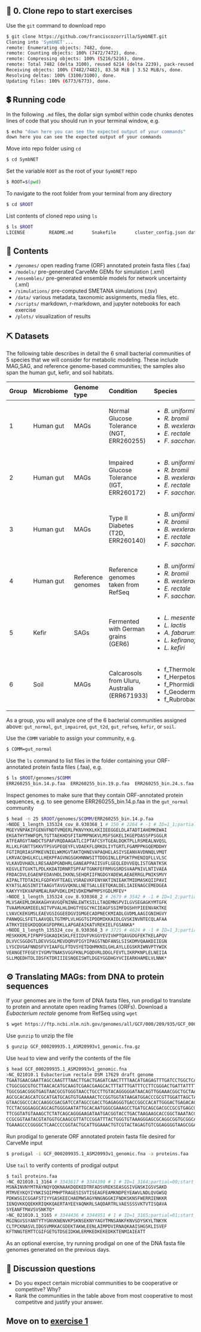 ## 🏁 0. Clone repo to start exercises

Use the `git` command to download repo
```bash
$ git clone https://github.com/franciscozorrilla/SymbNET.git
Cloning into 'SymbNET'...
remote: Enumerating objects: 7482, done.
remote: Counting objects: 100% (7472/7472), done.
remote: Compressing objects: 100% (5216/5216), done.
remote: Total 7482 (delta 3100), reused 6214 (delta 2239), pack-reused 10
Receiving objects: 100% (7482/7482), 83.58 MiB | 3.52 MiB/s, done.
Resolving deltas: 100% (3100/3100), done.
Updating files: 100% (6773/6773), done.
```

## 💲 Running code

In the following `.md` files, the dollar sign symbol within code chunks denotes lines of code that you should run in your terminal window, e.g.
```bash
$ echo "down here you can see the expected output of your commands"
down here you can see the expected output of your commands
```

Move into repo folder using `cd`
```bash
$ cd SymbNET
```

Set the variable `ROOT` as the root of your `SymbNET` repo 
```bash
$ ROOT=$(pwd)
```

To navigate to the root folder from your terminal from any directory
```bash
$ cd $ROOT
```

List contents of cloned repo using `ls`
```bash
$ ls $ROOT
LICENSE			README.md		Snakefile		cluster_config.json	data			ensembles		genomes			models			plots			scripts			simulations
```

## 🗻 Contents

 - `/genomes/` open reading frame (ORF) annotated protein fasta files (.faa)
 - `/models/` pre-generated CarveMe GEMs for simulation (.xml)
 - `/ensembles/` pre-generated ensemble models for network uncertainty (.xml) 
 - `/simulations/` pre-computed SMETANA simulations (.tsv)
 - `/data/` various metadata, taxonomic assignments, media files, etc.
 - `/scripts/` markdown, r-markdown, and jupyter notebooks for each exercise
 - `/plots/` visualization of results

## ⛏️ Datasets

The following table describes in detail the 6 small bacterial communities of 5 species that we will consider for metabolic modeling. These include MAG,SAG, and reference genome-based communities; the samples also span the human gut, kefir, and soil habitats.

| Group | Microbiome |Genome type| Condition | Species | Links |
| :--- | :---        | :--- | :---           | :---          |  :---         | 
|1|  Human gut  | MAGs |Normal Glucose Tolerance (NGT, ERR260255) |  <ul><li>*B. uniformis*</li><li>*R. bromii*</li><li>*B. wexlerae*</li><li>*E. rectale*</li><li>*F. saccharivorans*</li></ul>   | <ul><li>[Paper](https://www.nature.com/articles/nature12198)</li><li>[metaGEM](https://github.com/franciscozorrilla/metaGEM_paper)</li><li>[MGnify](https://www.ebi.ac.uk/metagenomics/analyses/MGYA00001287#overview)</li></ul> |
|2| Human gut   | MAGs |Impaired Glucose Tolerance (IGT, ERR260172)      | <ul><li>*B. uniformis*</li><li>*R. bromii*</li><li>*B. wexlerae*</li><li>*E. rectale*</li><li>*F. saccharivorans*</li></ul>   |  <ul><li>[Paper](https://www.nature.com/articles/nature12198)</li><li>[metaGEM](https://github.com/franciscozorrilla/metaGEM_paper)</li><li>[MGnify](https://www.ebi.ac.uk/metagenomics/analyses/MGYA00001094?version=1.0#overview)</li></ul> |
|3| Human gut  | MAGs | Type II Diabetes (T2D, ERR260140)  | <ul><li>*B. uniformis*</li><li>*R. bromii*</li><li>*B. wexlerae*</li><li>*E. rectale*</li><li>*F. saccharivorans*</li></ul>  | <ul><li>[Paper](https://www.nature.com/articles/nature12198)</li><li>[metaGEM](https://github.com/franciscozorrilla/metaGEM_paper)</li><li>[MGnify](https://www.ebi.ac.uk/metagenomics/analyses/MGYA00001062?version=1.0#overview)</li></ul> |
|4| Human gut| Reference genomes | Reference genomes taken from RefSeq   | <ul><li>*B. uniformis*</li><li>*R. bromii*</li><li>*B. wexlerae*</li><li>*E. rectale*</li><li>*F. saccharivorans*</li></ul>  | <ul><li>[NCBI](https://www.ncbi.nlm.nih.gov/)</li></ul>   |
|5| Kefir | SAGs | Fermented with German grains (GER6)    | <ul><li>*L. mesenteroides*</li><li>*L. lactis*</li><li>*A. fabarum*</li><li>*L. kefiranofaciens*</li><li>*L. kefiri*</li></ul>  | <ul><li>[Paper](https://www.nature.com/articles/s41564-020-00816-5)</li></ul>   |
|6| Soil | MAGs |  Calcarosols from Uluru, Australia (ERR671933)   | <ul><li>f_Thermoleophilaceae</li><li>f_Herpetosiphonaceae</li><li>f_Phormidiaceae</li><li>f_Geodermatophilaceae</li><li>f_Rubrobacteraceae</li></ul>   | <ul><li>[Paper](https://academic.oup.com/gigascience/article/5/1/s13742-016-0126-5/2720982)</li><li>[metaGEM](https://github.com/franciscozorrilla/metaGEM_paper)</li><li>[MGnify](https://www.ebi.ac.uk/metagenomics/studies/MGYS00000434)</li></ul>  |

As a group, you will analyze one of the 6 bacterial communities assigned above: `gut_normal`, `gut_impaired`, `gut_t2d`, `gut_refseq`, `kefir`, or `soil`.

Use the `COMM` variable to assign your community, e.g.

```bash
$ COMM=gut_normal
```

Use the `ls` command to list files in the folder containing your ORF-annotated protein fasta files (.faa), e.g. 
```bash
$ ls $ROOT/genomes/$COMM
ERR260255_bin.14.p.faa	ERR260255_bin.19.p.faa	ERR260255_bin.24.s.faa	ERR260255_bin.7.p.faa	ERR260255_bin.9.s.faa
```

Inspect genomes to make sure that they contain ORF-annotated protein sequences, e.g. to see genome ERR260255_bin.14.p.faa in the `gut_normal` community
```bash
$ head -n 25 $ROOT/genomes/$COMM/ERR260255_bin.14.p.faa
>NODE_1_length_135324_cov_8.930368_1 # 150 # 2264 # -1 # ID=1_1;partial=00;start_type=ATG;rbs_motif=AGGA;rbs_spacer=5-10bp;gc_cont=0.502
MGEYVNPAKIFGENVFNDTVMQERLPKNVYKKLKKIIEEGGELDLATADTIAHEMKEWAI
EKGATHYTHWFQPLTGTTAEKHDSFITAPMPNGKVLMSFSGKELIKGEPDASSFPSGGLR
ATFEARGYTAWDCTSPAFVRQDAAGATLCIPTAFCSYTGEALDQKTPLLRSMEALNVQSL
RLLKLFGNTTSKKVTPSVGPEQEYFLVDAEKFLQRKDLIYTGRTLFGAMPPKGQEMDDHY
FGTIRQRIASFMKEVNIELWKMGVTAKTQHNEVAPAQHELASIYSEANVAVDNNQLVMQT
LKRVACQHGLKCLLHEKPFAGVNGSGKHNNWSITTDDGINLLEPGKTPHENIQFLLVLSC
VLKAVDVHADLLRESAADPGNDHRLGANEAPPAIISVFLGEQLEDVVEQLISTGNATKSK
KEGVLETGVKTLPDLKKDATDRNRTSPFAFTGNKFEFRMVGSRDSVAAPNIVLNTIVAEA
FRDACDVLEGAENFEDAVHDLIKKNLSEHQRIIFNGDGYADEWLAEAERRGLPNIKSMVY
AIPALTTDTAIKLFGDFKVFTEAELVSRAEVKFENYAKTINIEAKTMIDMASKQIIPAVI
KYATSLAGSINTITAAGVTAVGVQKNLLNETSALLEETQKALDELIAIENAGCEMEDGEA
KAKYYYEKVAPAMEALRAPVDKLEMIVDKEMWPMPSYGDLMFEV*
>NODE_1_length_135324_cov_8.930368_2 # 2679 # 3542 # -1 # ID=1_2;partial=00;start_type=ATG;rbs_motif=AGGAGG;rbs_spacer=11-12bp;gc_cont=0.469
MLVSAKEMLDKAKAGHYAVGQFNINNLEWTKSILLTAQEMNSPVILGVSEGAGKYMTGFK
TVAAMVKAMIEELNITVPVALHLDHGTYEGCYKCIEAGFSSIMFDGSHYPIEENVAKTKE
LVAVCKEKGMSLEAEVGSIGGEEDGVIGMGECADPNECKMIADLGVDMLAAGIGNIHGVY
PANWQGLSFETLAAVQELTGTMPLVLHGGTGIPDDMIKKAIDLGVSKINVNTECQLAFAA
ATRKYIEEGKDQQGKGFDPRKLLAPGAEAIKATVREKIELFGSANKA*
>NODE_1_length_135324_cov_8.930368_3 # 3725 # 4624 # -1 # ID=1_3;partial=00;start_type=ATG;rbs_motif=AGGAG;rbs_spacer=5-10bp;gc_cont=0.496
MESKKKMLFIFNPFSGKAQIKSKLFEIIDVFVKGGYEVIVHPTQAVGDGFEKTKELAPQV
DLVVCSGGDGTLDEVVSGLMEVDQRVPIGYIPAGSTNDFANSLSISKDMVQAAKDIIEGN
LYSCDVGAFNNDSFVYIAAFGLFTDVSYETDQHMKNILGHLAYLLEGSKRIWNVPTYWIK
VEANGETFEGEYIYGMVTNAKSVGGFKNLPGQDVRLDDGLFEVTLIKRPKNPLELNEIIA
SLLMQEDHTDLIDSFKTDRIIIESNQEISWTLDGEYGGDHGYVCIEARKHAMELVLNNK*
```

## ⚙️ Translating MAGs: from DNA to protein sequences

If your genomes are in the form of DNA fasta files, run prodigal to translate to protein and annotate open reading frames (ORFs).
Download a *Eubacterium rectale* genome from RefSeq using `wget`

```bash
$ wget https://ftp.ncbi.nlm.nih.gov/genomes/all/GCF/000/209/935/GCF_000209935.1_ASM20993v1/GCF_000209935.1_ASM20993v1_genomic.fna.gz
```
Use `gunzip` to unzip the file
```bash
$ gunzip GCF_000209935.1_ASM20993v1_genomic.fna.gz
```
Use `head` to view and verify the contents of the file
```bash
$ head GCF_000209935.1_ASM20993v1_genomic.fna
>NC_021010.1 Eubacterium rectale DSM 17629 draft genome
TGAATGAACGAATTAGCCAAGTTTAACTTGACTGAGATCAACTTTTAACATGAGAGTTTGATCCTGGCTCAGGATGAACG
CTGGCGGCGTGCTTAACACATGCAAGTCGAACGAAGCACTTTATTTGATTTCCTTCGGGACTGATTATTTTGTGACTGAG
TGGCGGACGGGTGAGTAACGCGTGGGTAACCTGCCTTGTACAGGGGGATAACAGTTGGAAACGGCTGCTAATACCGCATA
AGCGCACAGCATCGCATGATGCAGTGTGAAAAACTCCGGTGGTATAAGATGGACCCGCGTTGGATTAGCTAGTTGGTGAG
GTAACGGCCCACCAAGGCGACGATCCATAGCCGACCTGAGAGGGTGACCGGCCACATTGGGACTGAGACACGGCCCAAAC
TCCTACGGGAGGCAGCAGTGGGGAATATTGCACAATGGGCGAAAGCCTGATGCAGCGACGCCGCGTGAGCGAAGAAGTAT
TTCGGTATGTAAAGCTCTATCAGCAGGGAAGATAATGACGGTACCTGACTAAGAAGCACCGGCTAAATACGTGCCAGCAG
CCGCGGTAATACGTATGGTGCAAGCGTTATCCGGATTTACTGGGTGTAAAGGGAGCGCAGGCGGTGCGGCAAGTCTGATG
TGAAAGCCCGGGGCTCAACCCCGGTACTGCATTGGAAACTGTCGTACTAGAGTGTCGGAGGGGTAAGCGGAATTCCTAGT
```

Run prodigal to generate ORF annotated protein fasta file desired for CarveMe input
```bash
$ prodigal -i GCF_000209935.1_ASM20993v1_genomic.fna -a proteins.faa
```

Use `tail` to verify contents of prodigal output

```bash
$ tail proteins.faa
>NC_021010.1_3164 # 3343617 # 3344390 # 1 # ID=1_3164;partial=00;start_type=ATG;rbs_motif=AGGAGG;rbs_spacer=5-10bp;gc_cont=0.386
MSNAINVNYMTRAYNQYQQKNAAKDQEKEDTRFADSVREKSEASGSIVGNSKIGSVSAKD
MTMVEYKQYIYNKISQIPMHPTRAGESISVTISEAGFEAMKNDPEYEAWVLNDLQVGWSQ
PDKWSGICGGAFSTIYYGASKEECHAEMWSAGYNNGNGGKIFNDKSKNSFWERRIENKKR
IENQVKKQQEKKRIQKKQAERTAYEEYAQNKRLSAQDARTRLVAESSSSVKTVTISQAVA
SYEANFTMAVSVSNKTQ*
>NC_021010.1_3165 # 3344436 # 3344951 # 1 # ID=1_3165;partial=01;start_type=ATG;rbs_motif=AGGAG;rbs_spacer=5-10bp;gc_cont=0.341
MGINGVSSYANTYTYGNVKNENVKPSKNSEKNYYAGYTMNSANKFKNVSDYSKYLTNKYK
CLTPCKNASVLIDGSVMRKACGDEKTAKWLEENLAIMPDVIRNAQKAAISHGSKLISVEF
KFTNNGTEMTTCGIFGETGTDSEIDKWLERMKEDKEKEDKKTENMIAIEATT
```

As an optional exercise, try running prodigal on one of the DNA fasta file genomes generated on the previous days.

## 🙋 Discussion questions

 - Do you expect certain microbial communities to be cooperative or competitve? Why?
 - Rank the communities in the table above from most cooperative to most competitve and justify your answer.

## Move on to [exercise 1](https://github.com/franciscozorrilla/SymbNET/blob/main/scripts/1.carve_models.md)

